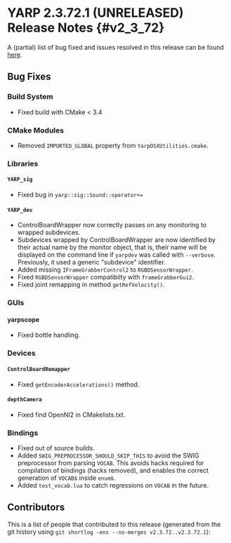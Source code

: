 YARP 2.3.72.1 (UNRELEASED) Release Notes                              {#v2_3_72}
========================================


A (partial) list of bug fixed and issues resolved in this release can be found
[here](https://github.com/robotology/yarp/issues?q=label%3A%22Fixed+in%3A+YARP+v2.3.72.1%22).

Bug Fixes
---------

### Build System

* Fixed build with CMake < 3.4

### CMake Modules

* Removed `IMPORTED_GLOBAL` property from `YarpOSXUtilities.cmake`.


### Libraries

#### `YARP_sig`

* Fixed bug in `yarp::sig::Sound::operator+=`

#### `YARP_dev`

* ControlBoardWrapper now correctly passes on any monitoring to wrapped
  subdevices.
* Subdevices wrapped by ControlBoardWrapper are now identified by their actual
  name by the monitor object, that is, their name will be displayed on the
  command line if `yarpdev` was called with `--verbose`.
  Previously, it used a generic "subdevice" identifier.
* Added missing `IFrameGrabberControl2` to `RGBDSensorWrapper`.
* Fixed `RGBDSensorWrapper` compatibilty with `frameGrabberGui2`.
* Fixed joint remapping in method `getRefVelocity()`.


### GUIs

#### yarpscope

* Fixed bottle handling.


### Devices

#### `ControlBoardRemapper`

* Fixed `getEncoderAccelerations()` method.

#### `depthCamera`

* Fixed find OpenNI2 in CMakelists.txt.


### Bindings

* Fixed out of source builds.
* Added `SWIG_PREPROCESSOR_SHOULD_SKIP_THIS` to avoid the SWIG preprocessor from
  parsing `VOCAB`. This avoids hacks required for compilation of bindings (hacks
  removed), and enables the correct generation of `VOCAB`s inside `enum`s.
* Added `test_vocab.lua` to catch regressions on `VOCAB` in the future.

Contributors
------------

This is a list of people that contributed to this release (generated from the
git history using `git shortlog -ens --no-merges v2.3.72..v2.3.72.1`):


```
```
